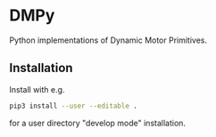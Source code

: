 # DMPy
Python implementations of Dynamic Motor Primitives.

## Installation
Install with e.g.
```bash
pip3 install --user --editable .
```
for a user directory "develop mode" installation.
